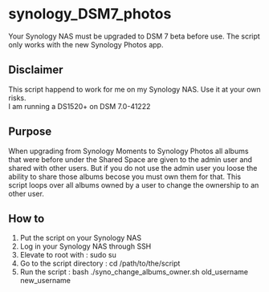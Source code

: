 # synology_DSM7_photos

Your Synology NAS must be upgraded to DSM 7 beta before use.
The script only works with the new Synology Photos app.

## Disclaimer
This script happend to work for me on my Synology NAS. Use it at your own risks.  
I am running a DS1520+ on DSM 7.0-41222

## Purpose
When upgrading from Synology Moments to Synology Photos all albums that were before under the Shared Space are given to the admin user and shared with other users.
But if you do not use the admin user you loose the ability to share those albums becose you must own them for that.
This script loops over all albums owned by a user to change the ownership to an other user.

## How to
1. Put the script on your Synology NAS
2. Log in your Synology NAS through SSH
3. Elevate to root with : sudo su
4. Go to the script directory : cd /path/to/the/script
5. Run the script : bash ./syno_change_albums_owner.sh old_username new_username
